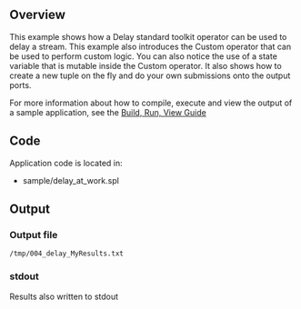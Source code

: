 ## Overview
This example shows how a Delay standard toolkit operator can be used to delay a stream. This example also introduces the Custom operator that can be used to perform custom logic. You can also notice the use of a state variable that is mutable inside the Custom operator. It also shows how to create a new tuple on the fly and do your own submissions onto the output ports.

For more information about how to compile, execute and view the output of a sample application, see the [Build, Run, View Guide](../../BuildRunView.md)

## Code
Application code is located in:
* sample/delay_at_work.spl

## Output

### Output file
`/tmp/004_delay_MyResults.txt`

### stdout
Results also written to stdout

